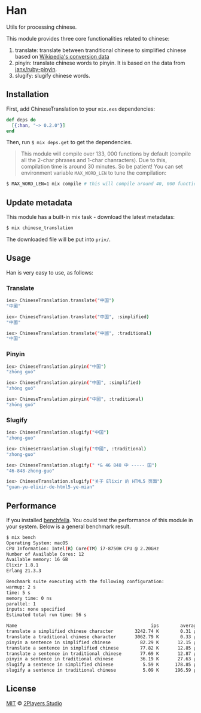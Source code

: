 # Han

Utils for processing chinese.

This module provides three core functionalities related to chinese:

1. translate: translate between tranditional chinese to simplified chinese based on [Wikipedia's conversion data]("https://raw.githubusercontent.com/wikimedia/mediawiki/master/languages/data/ZhConversion.php")
2. pinyin: translate chinese words to pinyin. It is based on the data from [janx/ruby-pinyin](https://github.com/janx/ruby-pinyin).
3. slugify: slugify chinese words.

## Installation

First, add ChineseTranslation to your `mix.exs` dependencies:

```elixir
def deps do
  [{:han, "~> 0.2.0"}]
end
```

Then, run `$ mix deps.get` to get the dependencies.

> This module will compile over 133, 000 functions by default (compile all the 2-char phrases and 1-char chanracters). Due to this, compilation time is around 30 minutes. So be patient! You can set environment variable `MAX_WORD_LEN` to tune the compilation:

```bash
$ MAX_WORD_LEN=1 mix compile # this will compile around 40, 000 functions
```

## Update metadata

This module has a built-in mix task - download the latest metadatas:

```bash
$ mix chinese_translation
```

The downloaded file will be put into `priv/`.

## Usage

Han is very easy to use, as follows:

### Translate

```sh
iex> ChineseTranslation.translate("中国")
"中國"

iex> ChineseTranslation.translate("中国", :simplified)
"中國"

iex> ChineseTranslation.translate("中國", :traditional)
"中国"
```

### Pinyin

```sh
iex> ChineseTranslation.pinyin("中国")
"zhōng guó"

iex> ChineseTranslation.pinyin("中国", :simplified)
"zhōng guó"

iex> ChineseTranslation.pinyin("中國", :traditional)
"zhōng guó"
```

### Slugify

```sh
iex> ChineseTranslation.slugify("中国")
"zhong-guo"

iex> ChineseTranslation.slugify("中國", :traditional)
"zhong-guo"

iex> ChineseTranslation.slugify(" *& 46 848 中 ----- 国")
"46-848-zhong-guo"

iex> ChineseTranslation.slugify("关于 Elixir 的 HTML5 页面")
"guan-yu-elixir-de-html5-ye-mian"
```

## Performance

If you installed [benchfella](https://github.com/alco/benchfella). You could test the performance of this module in your system. Below is a general benchmark result.

```bash
$ mix bench
Operating System: macOS
CPU Information: Intel(R) Core(TM) i7-8750H CPU @ 2.20GHz
Number of Available Cores: 12
Available memory: 16 GB
Elixir 1.8.1
Erlang 21.3.3

Benchmark suite executing with the following configuration:
warmup: 2 s
time: 5 s
memory time: 0 ns
parallel: 1
inputs: none specified
Estimated total run time: 56 s

Name                                                  ips        average  deviation         median         99th %
translate a simplified chinese character        3242.74 K        0.31 μs  ±8355.96%           0 μs           1 μs
translate a traditional chinese character       3062.79 K        0.33 μs ±11885.74%           0 μs           1 μs
pinyin a sentence in simplified chinese           82.29 K       12.15 μs    ±58.57%          12 μs          22 μs
translate a sentence in simplified chinese        77.82 K       12.85 μs    ±38.33%          12 μs          29 μs
translate a sentence in traditional chinese       77.69 K       12.87 μs    ±51.61%          13 μs          18 μs
pinyin a sentence in traditional chinese          36.19 K       27.63 μs    ±14.74%          27 μs          36 μs
slugify a sentence in simplified chinese           5.59 K      178.85 μs     ±9.50%         176 μs         256 μs
slugify a sentence in traditional chinese          5.09 K      196.59 μs     ±6.97%         193 μs         272 μs
```

## License

[MIT](https://2players.studio/licenses/MIT) © [2Players Studio](https://2players.studio/)
